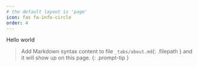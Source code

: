 ```yaml
---
# the default layout is 'page'
icon: fas fa-info-circle
order: 4
---
```

Hello world 
> Add Markdown syntax content to file `_tabs/about.md`{: .filepath } and it will show up on this page.
{: .prompt-tip }
